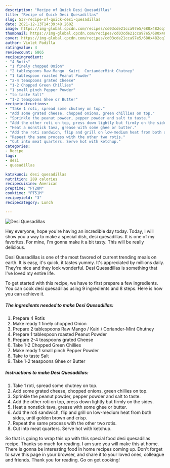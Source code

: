 ```yaml
---
description: "Recipe of Quick Desi Quesadillas"
title: "Recipe of Quick Desi Quesadillas"
slug: 537-recipe-of-quick-desi-quesadillas
date: 2021-12-13T14:39:48.260Z
image: https://img-global.cpcdn.com/recipes/cd03cde21cca97e5/680x482cq70/desi-quesadillas-recipe-main-photo.jpg
thumbnail: https://img-global.cpcdn.com/recipes/cd03cde21cca97e5/680x482cq70/desi-quesadillas-recipe-main-photo.jpg
cover: https://img-global.cpcdn.com/recipes/cd03cde21cca97e5/680x482cq70/desi-quesadillas-recipe-main-photo.jpg
author: Violet Padilla
ratingvalue: 4
reviewcount: 6865
recipeingredient:
- "4 Rotis"
- "1 finely chopped Onion"
- "2 tablespoons Raw Mango  Kairi  CorianderMint Chutney"
- "1 tablespoon roasted Peanut Powder"
- "2-4 teaspoons grated Cheese"
- "1-2 Chopped Green Chillies"
- "1 small pinch Pepper Powder"
- "to taste Salt"
- "1-2 teaspoons Ghee or Butter"
recipeinstructions:
- "Take 1 roti, spread some chutney on top."
- "Add some grated cheese, chopped onions, green chillies on top."
- "Sprinkle the peanut powder, pepper powder and salt to taste."
- "Add the other roti on top, press down lightly but firmly on the sides."
- "Heat a nonstick tava, grease with some ghee or butter."
- "Add the roti sandwich, flip and grill on low-medium heat from both sides, until golden brown and crisp."
- "Repeat the same process with the other two rotis."
- "Cut into meat quarters. Serve hot with ketchup."
categories:
- Recipe
tags:
- desi
- quesadillas

katakunci: desi quesadillas 
nutrition: 289 calories
recipecuisine: American
preptime: "PT28M"
cooktime: "PT51M"
recipeyield: "3"
recipecategory: Lunch

---
```



![Desi Quesadillas](https://img-global.cpcdn.com/recipes/cd03cde21cca97e5/680x482cq70/desi-quesadillas-recipe-main-photo.jpg)

Hey everyone, hope you're having an incredible day today. Today, I will show you a way to make a special dish, desi quesadillas. It is one of my favorites. For mine, I'm gonna make it a bit tasty. This will be really delicious.



Desi Quesadillas is one of the most favored of current trending meals on earth. It is easy, it's quick, it tastes yummy. It's appreciated by millions daily. They're nice and they look wonderful. Desi Quesadillas is something that I've loved my entire life.


To get started with this recipe, we have to first prepare a few ingredients. You can cook desi quesadillas using 9 ingredients and 8 steps. Here is how you can achieve it.

<!--inarticleads1-->

##### The ingredients needed to make Desi Quesadillas:

1. Prepare 4 Rotis
1. Make ready 1 finely chopped Onion
1. Prepare 2 tablespoons Raw Mango / Kairi / Coriander-Mint Chutney
1. Prepare 1 tablespoon roasted Peanut Powder
1. Prepare 2-4 teaspoons grated Cheese
1. Take 1-2 Chopped Green Chillies
1. Make ready 1 small pinch Pepper Powder
1. Take to taste Salt
1. Take 1-2 teaspoons Ghee or Butter




<!--inarticleads2-->

##### Instructions to make Desi Quesadillas:

1. Take 1 roti, spread some chutney on top.
1. Add some grated cheese, chopped onions, green chillies on top.
1. Sprinkle the peanut powder, pepper powder and salt to taste.
1. Add the other roti on top, press down lightly but firmly on the sides.
1. Heat a nonstick tava, grease with some ghee or butter.
1. Add the roti sandwich, flip and grill on low-medium heat from both sides, until golden brown and crisp.
1. Repeat the same process with the other two rotis.
1. Cut into meat quarters. Serve hot with ketchup.




So that is going to wrap this up with this special food desi quesadillas recipe. Thanks so much for reading. I am sure you will make this at home. There is gonna be interesting food in home recipes coming up. Don't forget to save this page in your browser, and share it to your loved ones, colleague and friends. Thank you for reading. Go on get cooking!
